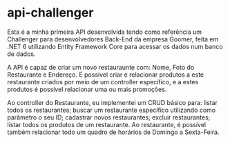 # api-challenger

Esta é a minha primeira API desenvolvida tendo como referência um Challenger para desenvolvedores Back-End da empresa Goomer, feita em .NET 6 utilizando Entity Framework Core para acessar os dados num banco de dados.

A API é capaz de criar um novo restauraunte com: Nome, Foto do Restaurante e Endereço. É possível criar e relacionar produtos a este restaurante criados por meio de um controller específico, e a estes produtos é possível relacionar uma ou mais promoções.

Ao controller do Restaurante, eu implementei um CRUD básico para: listar todos os restaurantes; buscar um restaurante específico utilizando como parâmetro o seu ID; cadastrar novos restaurantes; excluir restaurantes; listar todos os produtos de um restaurante.
Ao restaurante, é possível também relacionar todo um quadro de horários de Domingo a Sexta-Feira.
